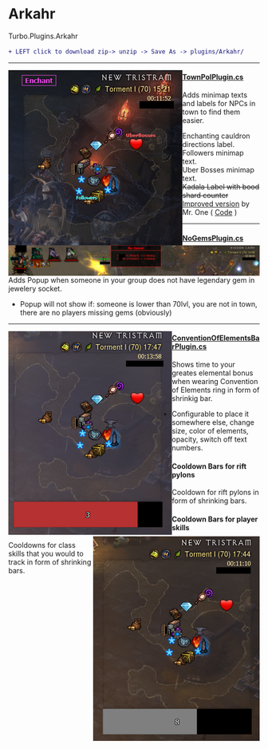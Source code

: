 # Arkahr
Turbo.Plugins.Arkahr
```diff
+ LEFT click to download zip-> unzip -> Save As -> plugins/Arkahr/
```

<hr>
<img style="float: left;" src="READMEpics/TownPoIPlugin.png">

#### [TownPoIPlugin.cs](https://minhaskamal.github.io/DownGit/#/home?url=https://github.com/Arkahr/Arkahr/blob/master/TownPoIPlugin.cs)
Adds minimap texts and labels for NPCs in town to find them easier.

- Enchanting cauldron directions label.
- Followers minimap text.
- Uber Bosses minimap text.
- ~~Kadala Label with bood shard counter~~ [Improved version](https://www.ownedcore.com/forums/diablo-3/turbohud/turbohud-plugin-review-zone/677711-v7-6-international-one-shardsonkadala.html) by Mr. One ( [Code](https://pastebin.com/qvbpXQif) )

<hr>
<img style="float: left;" src="READMEpics/NoGemsPlugin.png">

#### [NoGemsPlugin.cs](https://minhaskamal.github.io/DownGit/#/home?url=https://github.com/Arkahr/Arkahr/blob/master/NoGemsPlugin.cs)
Adds Popup when someone in your group does not have legendary gem in jewelery socket.

- Popup will not show if: someone is lower than 70lvl, you are not in town, there are no players missing gems (obviously)
<hr>
<img style="float: left;" src="READMEpics/ConventionOfElementsBarPlugin2.png">
<img style="float: right;" src="READMEpics/ConventionOfElementsBarPlugin.png">

#### [ConventionOfElementsBarPlugin.cs](https://minhaskamal.github.io/DownGit/#/home?url=https://github.com/Arkahr/Arkahr/blob/master/ConventionOfElementsBarPlugin.cs)
Shows time to your greates elemental bonus when wearing Convention of Elements ring in form of shrinkig bar.

- Configurable to place it somewhere else, change size, color of elements, opacity, switch off text numbers.

#### Cooldown Bars for rift pylons
Cooldown for rift pylons in form of shrinking bars.
#### Cooldown Bars for player skills
Cooldowns for class skills that you would to track in form of shrinking bars.
